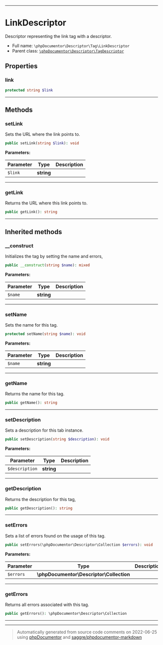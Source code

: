 ***

# LinkDescriptor

Descriptor representing the link tag with a descriptor.



* Full name: `\phpDocumentor\Descriptor\Tag\LinkDescriptor`
* Parent class: [`\phpDocumentor\Descriptor\TagDescriptor`](../TagDescriptor.md)



## Properties


### link



```php
protected string $link
```






***

## Methods


### setLink

Sets the URL where the link points to.

```php
public setLink(string $link): void
```








**Parameters:**

| Parameter | Type | Description |
|-----------|------|-------------|
| `$link` | **string** |  |




***

### getLink

Returns the URL where this link points to.

```php
public getLink(): string
```











***


## Inherited methods


### __construct

Initializes the tag by setting the name and errors,

```php
public __construct(string $name): mixed
```








**Parameters:**

| Parameter | Type | Description |
|-----------|------|-------------|
| `$name` | **string** |  |




***

### setName

Sets the name for this tag.

```php
protected setName(string $name): void
```








**Parameters:**

| Parameter | Type | Description |
|-----------|------|-------------|
| `$name` | **string** |  |




***

### getName

Returns the name for this tag.

```php
public getName(): string
```











***

### setDescription

Sets a description for this tab instance.

```php
public setDescription(string $description): void
```








**Parameters:**

| Parameter | Type | Description |
|-----------|------|-------------|
| `$description` | **string** |  |




***

### getDescription

Returns the description for this tag,

```php
public getDescription(): string
```











***

### setErrors

Sets a list of errors found on the usage of this tag.

```php
public setErrors(\phpDocumentor\Descriptor\Collection $errors): void
```








**Parameters:**

| Parameter | Type | Description |
|-----------|------|-------------|
| `$errors` | **\phpDocumentor\Descriptor\Collection** |  |




***

### getErrors

Returns all errors associated with this tag.

```php
public getErrors(): \phpDocumentor\Descriptor\Collection
```











***


***
> Automatically generated from source code comments on 2022-06-25 using [phpDocumentor](http://www.phpdoc.org/) and [saggre/phpdocumentor-markdown](https://github.com/Saggre/phpDocumentor-markdown)

